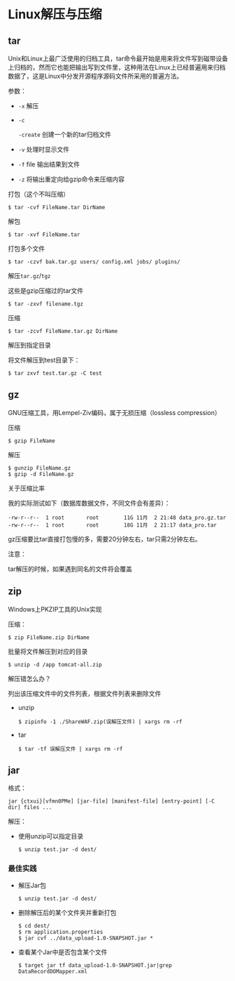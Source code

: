 # Linux解压与压缩

## tar

Unix和Linux上最广泛使用的归档工具，tar命令最开始是用来将文件写到磁带设备上归档的，然而它也能把输出写到文件里，这种用法在Linux上已经普遍用来归档数据了，这是Linux中分发开源程序源码文件所采用的普遍方法。

参数：

- `-x` 解压

- `-c` 

  `-create` 创建一个新的tar归档文件

- `-v` 处理时显示文件

- `-f` file 输出结果到文件

- `-z` 将输出重定向给gzip命令来压缩内容

打包（这个不叫压缩）

```
$ tar -cvf FileName.tar DirName
```

解包

```
$ tar -xvf FileName.tar
```

打包多个文件

```
$ tar -czvf bak.tar.gz users/ config.xml jobs/ plugins/
```

解压`tar.gz`/`tgz`

这些是gzip压缩过的tar文件

```
$ tar -zxvf filename.tgz
```

压缩

```
$ tar -zcvf FileName.tar.gz DirName
```

解压到指定目录

将文件解压到test目录下：

```
$ tar zxvf test.tar.gz -C test
```

## gz

GNU压缩工具，用Lempel-Ziv编码，属于无损压缩（lossless compression）

压缩

```
$ gzip FileName
```

解压

```
$ gunzip FileName.gz 
$ gzip -d FileName.gz 
```

关于压缩比率

我的实际测试如下（数据库数据文件，不同文件会有差异）：

```
-rw-r--r--  1 root       root        11G 11月  2 21:48 data_pro.gz.tar
-rw-r--r--  1 root       root        18G 11月  2 21:17 data_pro.tar
```

gz压缩要比tar直接打包慢的多，需要20分钟左右，tar只需2分钟左右。

注意：

tar解压的时候，如果遇到同名的文件将会覆盖

## zip

Windows上PKZIP工具的Unix实现

压缩：

```
$ zip FileName.zip DirName 
```

批量将文件解压到对应的目录

```
$ unzip -d /app tomcat-all.zip
```

解压错怎么办？

列出该压缩文件中的文件列表，根据文件列表来删除文件

- unzip

  ```
  $ zipinfo -1 ./ShareWAF.zip(误解压文件) | xargs rm -rf
  ```

- tar

  ```
  $ tar -tf 误解压文件 | xargs rm -rf
  ```

## jar

格式：

```
jar {ctxui}[vfmn0PMe] [jar-file] [manifest-file] [entry-point] [-C dir] files ...
```

解压：

- 使用unzip可以指定目录

  ```
  $ unzip test.jar -d dest/
  ```



### 最佳实践

- 解压Jar包

  ```
  $ unzip test.jar -d dest/
  ```

- 删除解压后的某个文件夹并重新打包

  ```
  $ cd dest/
  $ rm application.properties
  $ jar cvf ../data_upload-1.0-SNAPSHOT.jar *
  ```

- 查看某个Jar中是否包含某个文件

  ```
  $ target jar tf data_upload-1.0-SNAPSHOT.jar|grep DataRecordDOMapper.xml 
  ```

  

